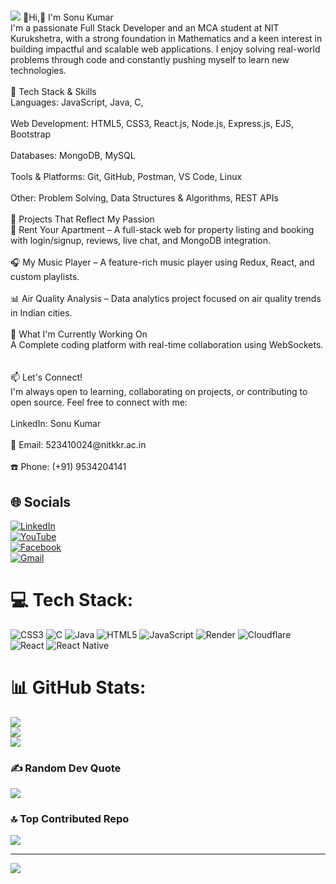 # 
<img src="https://i.pinimg.com/originals/75/e7/ef/75e7ef7aa27009befb076509382b86b8.gif"/>
💫Hi,👋 
 I'm Sonu Kumar<br>I'm a passionate Full Stack Developer and an MCA student at NIT Kurukshetra, with a strong foundation in Mathematics and a keen interest in building impactful and scalable web applications. I enjoy solving real-world problems through code and constantly pushing myself to learn new technologies.<br><br>🚀 Tech Stack & Skills<br>Languages: JavaScript, Java, C,<br><br>Web Development: HTML5, CSS3, React.js, Node.js, Express.js, EJS, Bootstrap<br><br>Databases: MongoDB, MySQL<br><br>Tools & Platforms: Git, GitHub, Postman, VS Code, Linux<br><br>Other: Problem Solving, Data Structures & Algorithms, REST APIs<br><br>🌟 Projects That Reflect My Passion<br>🔑 Rent Your Apartment – A full-stack web for property listing and booking with login/signup, reviews, live chat, and MongoDB integration.<br><br>🎧 My Music Player – A feature-rich music player using Redux, React, and custom playlists.<br><br>📊 Air Quality Analysis – Data analytics project focused on air quality trends in Indian cities.<br><br>📌 What I'm Currently Working On<br>A Complete coding platform with real-time collaboration using WebSockets.<br><br><br>📫 Let's Connect!<br>I'm always open to learning, collaborating on projects, or contributing to open source. Feel free to connect with me:<br><br>LinkedIn: Sonu Kumar<br><br>📧 Email: 523410024@nitkkr.ac.in<br><br>☎️ Phone: (+91) 9534204141



## 🌐 Socials  
[![LinkedIn](https://img.shields.io/badge/LinkedIn-%230077B5.svg?logo=linkedin&logoColor=white)](https://www.linkedin.com/in/sonu-kumar-6a7b86302/)  
[![YouTube](https://img.shields.io/badge/YouTube-%23FF0000.svg?logo=YouTube&logoColor=white)](https://www.youtube.com/@MyTution-Hindi)  
[![Facebook](https://img.shields.io/badge/Facebook-%231877F2.svg?logo=Facebook&logoColor=white)](https://www.facebook.com/profile.php?id=100024470059597)  
[![Gmail](https://img.shields.io/badge/Email-D14836?logo=gmail&logoColor=white)](mailto:523410024@nitkkr.ac.in)  


# 💻 Tech Stack:
![CSS3](https://img.shields.io/badge/css3-%231572B6.svg?style=for-the-badge&logo=css3&logoColor=white) ![C](https://img.shields.io/badge/c-%2300599C.svg?style=for-the-badge&logo=c&logoColor=white) ![Java](https://img.shields.io/badge/java-%23ED8B00.svg?style=for-the-badge&logo=openjdk&logoColor=white) ![HTML5](https://img.shields.io/badge/html5-%23E34F26.svg?style=for-the-badge&logo=html5&logoColor=white) ![JavaScript](https://img.shields.io/badge/javascript-%23323330.svg?style=for-the-badge&logo=javascript&logoColor=%23F7DF1E) ![Render](https://img.shields.io/badge/Render-%46E3B7.svg?style=for-the-badge&logo=render&logoColor=white) ![Cloudflare](https://img.shields.io/badge/Cloudflare-F38020?style=for-the-badge&logo=Cloudflare&logoColor=white) ![React](https://img.shields.io/badge/react-%2320232a.svg?style=for-the-badge&logo=react&logoColor=%2361DAFB) ![React Native](https://img.shields.io/badge/react_native-%2320232a.svg?style=for-the-badge&logo=react&logoColor=%2361DAFB)
# 📊 GitHub Stats:
![](https://github-readme-stats.vercel.app/api?username=sonu-kumar-20&theme=nightowl&hide_border=false&include_all_commits=false&count_private=false)<br/>
![](https://nirzak-streak-stats.vercel.app/?user=sonu-kumar-20&theme=nightowl&hide_border=false)<br/>
![](https://github-readme-stats.vercel.app/api/top-langs/?username=sonu-kumar-20&theme=nightowl&hide_border=false&include_all_commits=false&count_private=false&layout=compact)

### ✍️ Random Dev Quote
![](https://quotes-github-readme.vercel.app/api?type=horizontal&theme=merko)

### 🔝 Top Contributed Repo
![](https://github-contributor-stats.vercel.app/api?username=sonu-kumar-20&limit=5&theme=radical&combine_all_yearly_contributions=true)

---
[![](https://visitcount.itsvg.in/api?id=sonu-kumar-20&icon=9&color=1)](https://visitcount.itsvg.in)

<!-- Proudly created with GPRM ( https://gprm.itsvg.in ) -->
